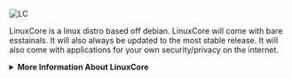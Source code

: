 ![LC](https://github.com/0WordsT0Say/LinuxCore/assets/92313834/cf1a9925-a24f-4737-81e8-6fd0c97897f3)

LinuxCore is a linux distro based off debian. LinuxCore will come with bare esstainals. It will also always be updated to the most stable release. It will also come with applications for your own security/privacy on the internet.


<details>
<summary><b>More Information About LinuxCore</b></summary>


More about LinuxCore..

LinuxCore was orginally gonna be named LinxCore. Until we found out a company product goes by that name. So we changed to have LinuxCore with the U instead.

LinuxCore was first thought of 10/24/2023 and execution to be making LinuxCore soon followed after. The thought of LinuxCore was accidental while making wallpapers. It was gonna be a wallpaper with the andromeda galaxy and the word core in the bottom left corner. But soon after it felt as if something was missing I looked at the filename LinxCore and thats what I added was Linx, and just then I wanted to make my very own Linux Distro. Of course it is now LinuxCore.

</details>
